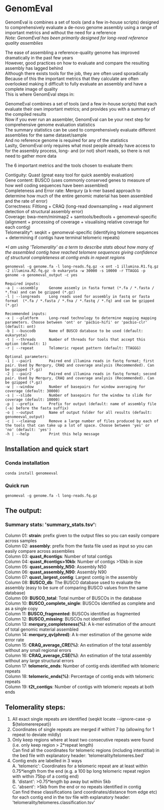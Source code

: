 # GenomEval
GenomEval is combines a set of tools (and a few in-house scripts) designed to comprehensively evaluate a de-novo genome assembly using a range of important metrics and without the need for a reference <br/>
<i/>Note: GenomEval has been primarily designed for long-read reference quality assemblies </i>

The ease of assembling a reference-quality genome has improved dramatically in the past few years <br/>
However, good practices on how to evaluate and compare the resulting assembly has lagged behind <br/>
Although there exists tools for the job, they are often used sporadically <br/>
Because of this the important metrics that they calculate are often overlooked making it difficult to fully evaluate an assembly and have a complete image of quality  <br/>
This is where GenomEval steps in: 

GenomeEval combines a set of tools (and a few in-house scripts) that each evaluate their own important metrics; and provides you with a summary of the compiled results <br/>
Now if you ever run an assembler, GenomEval can be your next step for comprehensive genome evaluation statistics <br/>
The summary statistics can be used to comprehensively evaluate different assemblies for the same dataset/sample <br/>
And no reference genome is required for any of the statistics <br/>
Laslty, GenomEval only requires what most people already have access to for the assembly process, long- and (or not) short reads, so there is not need to gather more data <br/>


The 6 important metrics and the tools chosen to evaluate them:

Contiguity: Quast (great easy tool for quick asembly evaluation) <br/>
Gene content: BUSCO (uses commonly conserved genes to measure of how well coding sequences have been assembled) <br/>
Completeness and Error rate: Merqury (a k-mer based approach to determine how much of the entire genomic material has been assembled and the rate of error) <br/>
Correctness: Filtlong + CRAQ (long-read downsampling + read alignment detection of structural assembly error) <br/>
Coverage: bwa-mem/minimap2 + samtools/bedtools + genomeval-specific (alignment + processing of coverage + visualising relative coverage for each contig) <br/>
Telomerality*: seqkit + genomeval-specific (identifying telomere sequences + determining if contigs have terminal telomeric repeats) <br/>

<i>*I am using 'Telomerality' as a term to describe stats about how many of the assembled contig have reached telomere sequences giving confidence of structural completeness at contig ends in repeat regions </i>


```
genomeval -g genome.fa -l long-reads.fq.gz -x ont -1 illumina.R1.fq.gz -2 illumina.R2.fq.gz -b eukaryota -w 30000 -s 10000 -r TTAGGG -p genome -o genomeval_output -c yes

Required inputs:
-a | --assembly     Genome assemly in fasta format (*.fa / *.fasta / *.fna) and can be gzipped (*.gz)
-l | --longreads    Long reads used for assembly in fastq or fasta format  (*.fa / *.fasta / *.fna / *.fastq / *.fq) and can be gzipped (*.gz)

Recommended inputs:
-x | --platform     Long-read technology to determine mapping mapping parameters. Choose between 'ont' or 'pacbio-hifi' or 'pacbio-clr' (default: ont)
-b | --buscodb      Name of BUSCO database to be used (default: eukaryota)
-t | --threads      Number of threads for tools that accept this option (default: 1)
-r | --repeat       Telomeric repeat pattern (default: TTAGGG)

Optional parameters:
-1 | --pair1        Paired end illumina reads in fastq format; first pair. Used by Merqury, CRAQ and coverage analysis (Recommended). Can be gzipped (*.gz)
-2 | --pair2        Paired end illumina reads in fastq format; second pair. Used by Merqury, CRAQ and coverage analysis (Recommended). Can be gzipped (*.gz)
-w | --window       Number of basepairs for window averaging for coverage (default: 30000)
-s | --slide        Number of basepairs for the window to slide for coverage (default: 10000)
-p | --prefix       Prefix for output (default: name of assembly file (-a) before the fasta suffix)
-o | --output       Name of output folder for all results (default: genomeeval_output)
-c | --cleanup      Remove a large number of files produced by each of the tools that can take up a lot of space. Choose between 'yes' or 'no' (default: 'yes')
-h | --help         Print this help message
```


## Installation and quick start

### Conda installation
```
conda install genomeeval
```

### Quick run
```
genomeval -g genome.fa -l long-reads.fq.gz
```


## The output:

### Summary stats: 'summary_stats.tsv':
Column 01: <b>strain</b>: prefix given to the output files so you can easily compare across samples <br/>
Column 02: <b>assembly</b>:  prefix from the fasta file used as input so you can easily compare across assemblies <br/>
Column 03: <b>quast_#contigs</b>: Number of total contigs <br/>
Column 04: <b>quast_#contigs>10kb</b>: Number of contigs >10kb in size <br/>
Column 05: <b>quast_assembly_N50</b>: Assembly N50 <br/>
Column 06: <b>quast_assembly_N90</b>: Assembly N90 <br/>
Column 07: <b>quast_largest_contig</b>: Largest contig in the assembly <br/>
Column 08: <b>BUSCO_db</b>: The BUSCO database used to evaluate the assembly (easy to be sure of comparing BUSCO values from the same database) <br/>
Column 09: <b>BUSCO_total</b>: Total number of BUSCOs in the database <br/>
Column 10: <b>BUSCO_complete_single</b>: BUSCOs identified as complete and as a single copy <br/>
Column 11: <b>BUSCO_fragmented</b>: BUSCOs identified as fragmented <br/>
Column 12: <b>BUSCO_missing</b>: BUSCOs not identified <br/>
Column 13: <b>merqury_completeness(%)</b>: A k-mer estimation of the amount of total genomic material assembled <br/>
Column 14: <b>merqury_qv(phred)</b>: A k-mer estimation of the genome wide error rate <br/>
Column 15: <b>CRAQ_average_CRE(%)</b>: An estimation of the total assembly without any small regional errors <br/>
Column 16: <b>CRAQ_average_CSE(%)</b>: An estimation of the total assembly without any large structural errors <br/>
Column 17: <b>telomeric_ends</b>: Number of contig ends identified with telomeric repeats <br/>
Column 18: <b>telomeric_ends(%)</b>: Percentage of contig ends with telomeric repeats <br/>
Column 19: <b>t2t_contigs</b>: Number of contigs with telomeric repeats at both ends <br/>



## Telomerality steps:
1. All exact single repeats are identified (seqkit locate --ignore-case -p ${telomererepeat}) <br/>
2. Coordinates of single repeats are merged if withint 7 bp (allowing for 1 repeat to deviate mildly) <br/>
3. Only keep regions where at least two consecutive repeats were found (i.e. only keep region > 2\*repeat length) <br/>
Can find all the coordinates for telomeric regions (including interstitial) in the bed file with explanatory header: 'telomerality/telomeres.bed' <br/>
4. Contig ends are labelled in 3 ways <br/>
       A. 'telomeric': Coordinates for a telomeric repeat are at least within 0.75\*length from the end (e.g. a 100 bp long telomeric repeat region with within 75bp of a contig end) <br/>
       B. 'distant': >0.75\*length bp away but within 5kb <br/>
       C. 'absent': >5kb from the end or no repeats identified in contig <br/>
Can find these classifications (and coordinates/distance from edge etc) for each contig end in the tsv file with explanatory header: 'telomerality/telomeres.classification.tsv' <br/>












